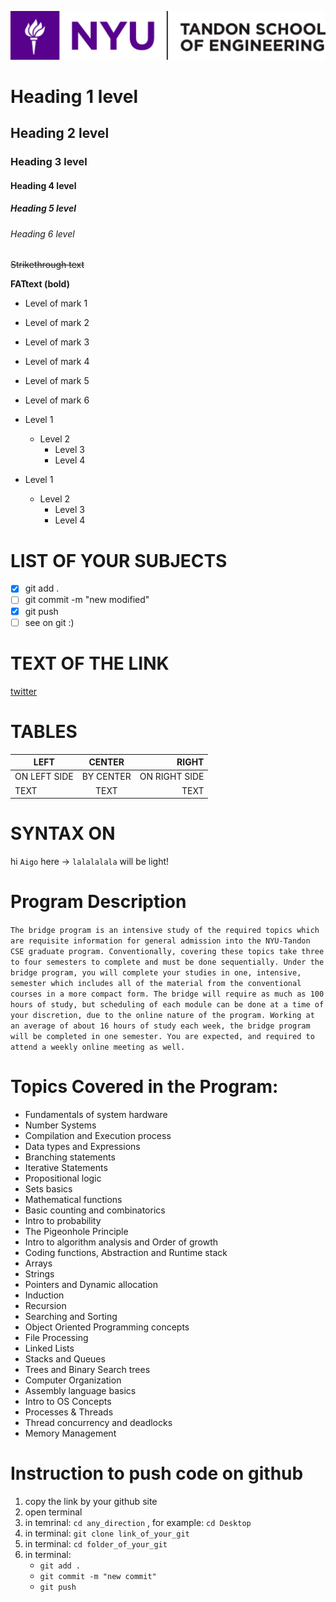 ![alt text](screen/nyu_logo.png "Описание будет тут")​

# Heading 1 level

## Heading 2 level

### Heading 3 level

#### Heading 4 level

##### Heading 5 level

###### Heading 6 level

~~Strikethrough text~~

**FATtext (bold)**

- Level of mark 1
- Level of mark 2
- Level of mark 3
- Level of mark 4
- Level of mark 5
- Level of mark 6

- Level 1
	- Level 2
		- Level 3
		- Level 4

- Level 1
	- Level 2
		- Level 3
		- Level 4

# LIST OF YOUR SUBJECTS

- [x] git add .
- [ ] git commit -m "new modified"
- [x] git push
- [ ] see on git :)

# TEXT OF THE LINK
[twitter](https://twitter.com)

# TABLES

| LEFT | CENTER | RIGHT |
|--------------|:----------:|-----------:|
| ON LEFT SIDE |BY CENTER |   ON RIGHT SIDE|
| TEXT | TEXT| TEXT |

# SYNTAX ON
hi `Aigo`
here -> `lalalalala` will be light!

# Program Description

`The bridge program is an intensive study of the required topics which are requisite information for general admission into the NYU-Tandon CSE graduate program. Conventionally, covering these topics take three to four semesters to complete and must be done sequentially. Under the bridge program, you will complete your studies in one, intensive, semester which includes all of the material from the conventional courses in a more compact form. The bridge will require as much as 100 hours of study, but scheduling of each module can be done at a time of your discretion, due to the online nature of the program. Working at an average of about 16 hours of study each week, the bridge program will be completed in one semester. You are expected, and required to attend a weekly online meeting as well.`

# Topics Covered in the Program:
- Fundamentals of system hardware
- Number Systems
- Compilation and Execution process
- Data types and Expressions
- Branching statements
- Iterative Statements
- Propositional logic
- Sets basics
- Mathematical functions
- Basic counting and combinatorics
- Intro to probability
- The Pigeonhole Principle
- Intro to algorithm analysis and Order of growth
- Coding functions, Abstraction and Runtime stack
- Arrays
- Strings
- Pointers and Dynamic allocation
- Induction
- Recursion
- Searching and Sorting
- Object Oriented Programming concepts
- File Processing
- Linked Lists
- Stacks and Queues
- Trees and Binary Search trees
- Computer Organization
- Assembly language basics
- Intro to OS Concepts
- Processes & Threads
- Thread concurrency and deadlocks
- Memory Management

# Instruction to push code on github

1. copy the link by your github site
2. open terminal
3. in temrinal: `cd any_direction` , for example: `cd Desktop`
4. in terminal: `git clone link_of_your_git`
4. in terminal: `cd folder_of_your_git`
5. in terminal:
	- `git add .`
	- `git commit -m "new commit"`
	- `git push`
